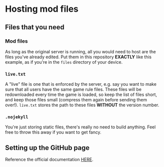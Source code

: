 # Hosting mod files
## Files that you need
### Mod files
As long as the original server is running, all you would need to host are the files you've already edited. Put them in this repository **EXACTLY** like this example, as if you're in the `files` directory of your device.
### `live.txt`
A "live" file is one that is enforced by the server, e.g. say you want to make sure that all users have the same game rule files. These files will be redownloaded every time the game is loaded, so keep the list of files short, and keep those files small (compress them again before sending them over!). `live.txt` stores the path to these files **WITHOUT** the version number.
### `.nojekyll`
You're just storing static files, there's really no need to build anything. Feel free to throw this away if you want to get fancy.
## Setting up the GitHub page
Reference the official documentation [HERE](https://docs.github.com/en/pages/getting-started-with-github-pages/configuring-a-publishing-source-for-your-github-pages-site#publishing-from-a-branch).